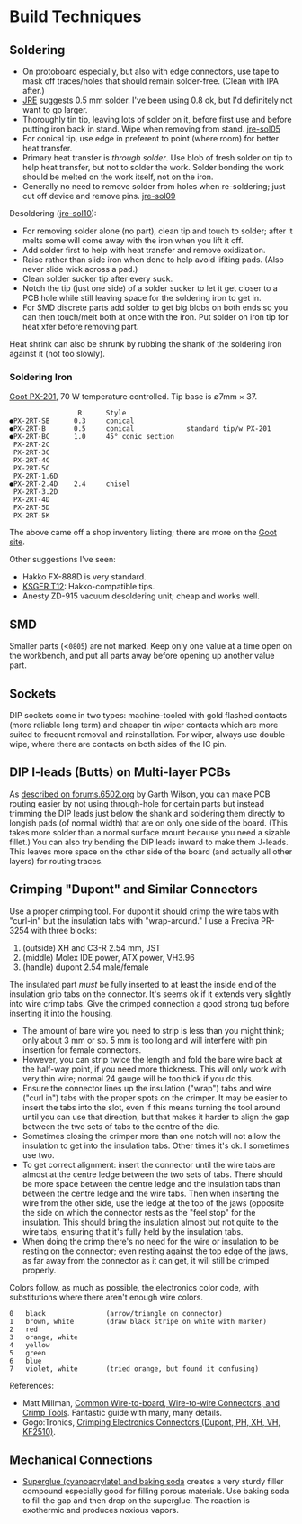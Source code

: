 Build Techniques
================

Soldering
---------

- On protoboard especially, but also with edge connectors, use tape to mask
  off traces/holes that should remain solder-free. (Clean with IPA after.)
- [JRE] suggests 0.5 mm solder. I've been using 0.8 ok, but I'd
  definitely not want to go larger.
- Thoroughly tin tip, leaving lots of solder on it, before first use
  and before putting iron back in stand. Wipe when removing from
  stand. [jre-sol05]
- For conical tip, use edge in preferent to point (where room) for
  better heat transfer.
- Primary heat transfer is _through solder_. Use blob of fresh solder
  on tip to help heat transfer, but not to solder the work. Solder
  bonding the work should be melted on the work itself, not on the iron.
- Generally no need to remove solder from holes when re-soldering;
  just cut off device and remove pins. [jre-sol09]

Desoldering ([jre-sol10]):
- For removing solder alone (no part), clean tip and touch to solder;
  after it melts some will come away with the iron when you lift it off.
- Add solder first to help with heat transfer and remove oxidization.
- Raise rather than slide iron when done to help avoid lifiting pads.
  (Also never slide wick across a pad.)
- Clean solder sucker tip after every suck.
- Notch the tip (just one side) of a solder sucker to let it get
  closer to a PCB hole while still leaving space for the soldering
  iron to get in.
- For SMD discrete parts add solder to get big blobs on both ends so
  you can then touch/melt both at once with the iron. Put solder on
  iron tip for heat xfer before removing part.

Heat shrink can also be shrunk by rubbing the shank of the soldering
iron against it (not too slowly).

[jre]: https://josepheoff.github.io/posts/howtosolder-toc
[jre-sol05]: https://josepheoff.github.io/posts/howtosolder-5getstarted
[jre-sol09]: https://josepheoff.github.io/posts/howtosolder-9throughhole-remove
[jre-sol10]: https://josepheoff.github.io/posts/howtosolder-10soldersucker


### Soldering Iron

[Goot PX-201], 70 W temperature controlled. Tip base is ∅7mm × 37.

                     R      Style
    ●PX-2RT-SB      0.3     conical
    ●PX-2RT-B       0.5     conical             standard tip/w PX-201
    ●PX-2RT-BC      1.0     45° conic section
     PX-2RT-2C
     PX-2RT-3C
     PX-2RT-4C
     PX-2RT-5C
     PX-2RT-1.6D
    ●PX-2RT-2.4D    2.4     chisel
     PX-2RT-3.2D
     PX-2RT-4D
     PX-2RT-5D
     PX-2RT-5K

The above came off a shop inventory listing; there are more on the
[Goot site][goot px-201].

Other suggestions I've seen:
- Hakko FX-888D is very standard.
- [KSGER T12]: Hakko-compatible tips.
- Anesty ZD-915 vacuum desoldering unit; cheap and works well.

[goot px-201]: http://www.goot.jp/en/handakote/px-201/
[KSGER T12]: https://www.amazon.com/dp/B07PMZGPQQ


SMD
---

Smaller parts (<`0805`) are not marked. Keep only one value at a time
open on the workbench, and put all parts away before opening up
another value part.


Sockets
-------

DIP sockets come in two types: machine-tooled with gold flashed
contacts (more reliable long term) and cheaper tin wiper contacts
which are more suited to frequent removal and reinstallation. For
wiper, always use double-wipe, where there are contacts on both sides
of the IC pin.


DIP I-leads (Butts) on Multi-layer PCBs
---------------------------------------

As [described on forums.6502.org][gw-ilead] by Garth Wilson, you can
make PCB routing easier by not using through-hole for certain parts
but instead trimming the DIP leads just below the shank and soldering
them directly to longish pads (of normal width) that are on only one
side of the board. (This takes more solder than a normal surface mount
because you need a sizable fillet.) You can also try bending the DIP
leads inward to make them J-leads. This leaves more space on the other
side of the board (and actually all other layers) for routing traces.

[gw-ilead]: http://forum.6502.org/viewtopic.php?f=12&t=5923&start=45#p73277


Crimping "Dupont" and Similar Connectors
----------------------------------------

Use a proper crimping tool. For dupont it should crimp the wire tabs
with "curl-in" but the insulation tabs with "wrap-around." I use a
Preciva PR-3254 with three blocks:
1. (outside) XH and C3-R 2.54 mm, JST
2. (middle) Molex IDE power, ATX power, VH3.96
3. (handle) dupont 2.54 male/female

The insulated part _must_ be fully inserted to at least the inside end
of the insulation grip tabs on the connector. It's seems ok if it
extends very slightly into wire crimp tabs. Give the crimped
connection a good strong tug before inserting it into the housing.
- The amount of bare wire you need to strip is less than you might
  think; only about 3 mm or so. 5 mm is too long and will interfere
  with pin insertion for female connectors.
- However, you can strip twice the length and fold the bare wire back
  at the half-way point, if you need more thickness. This will only
  work with very thin wire; normal 24 gauge will be too thick if you
  do this.
- Ensure the connector lines up the insulation ("wrap") tabs and wire
  ("curl in") tabs with the proper spots on the crimper. It may be
  easier to insert the tabs into the slot, even if this means turning
  the tool around until you can use that direction, but that makes it
  harder to align the gap between the two sets of tabs to the centre
  of the die.
- Sometimes closing the crimper more than one notch will not allow the
  insulation to get into the insulation tabs. Other times it's ok. I
  sometimes use two.
- To get correct alignment: insert the connector until the wire tabs are
  almost at the centre ledge between the two sets of tabs. There should be
  more space between the centre ledge and the insulation tabs than between
  the centre ledge and the wire tabs. Then when inserting the wire from the
  other side, use the ledge at the top of the jaws (opposite the side on
  which the connector rests as the "feel stop" for the insulation. This
  should bring the insulation almost but not quite to the wire tabs,
  ensuring that it's fully held by the insulation tabs.
- When doing the crimp there's no need for the wire or insulation to be
  resting on the connector; even resting against the top edge of the jaws,
  as far away from the connector as it can get, it will still be crimped
  properly.

Colors follow, as much as possible, the electronics color code, with
substitutions where there aren't enough wire colors.

    0   black               (arrow/triangle on connector)
    1   brown, white        (draw black stripe on white with marker)
    2   red
    3   orange, white
    4   yellow
    5   green
    6   blue
    7   violet, white       (tried orange, but found it confusing)

References:
- Matt Millman, [Common Wire-to-board, Wire-to-wire Connectors, and Crimp
  Tools][millman]. Fantastic guide with many, many details.
- Gogo:Tronics, [Crimping Electronics Connectors (Dupont, PH, XH, VH,
  KF2510)][gogo].


Mechanical Connections
----------------------

- [Superglue (cyanoacrylate) and baking soda][cabs] creates a very
  sturdy filler compound especially good for filling porous materials.
  Use baking soda to fill the gap and then drop on the superglue. The
  reaction is exothermic and produces noxious vapors.



<!-------------------------------------------------------------------->
[cabs]: https://en.wikipedia.org/wiki/Cyanoacrylate#Filler
[gogo]: https://sparks.gogo.co.nz/crimping/
[millman]: http://tech.mattmillman.com/info/crimpconnectors/
